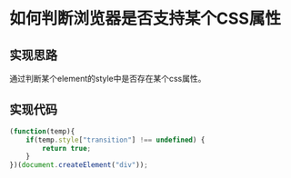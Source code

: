 # 如何判断浏览器是否支持某个CSS属性

##	实现思路

通过判断某个element的style中是否存在某个css属性。

##	实现代码

```  JavaScript
(function(temp){
	if(temp.style["transition"] !== undefined) {
		return true;
	}
})(document.createElement("div"));
```